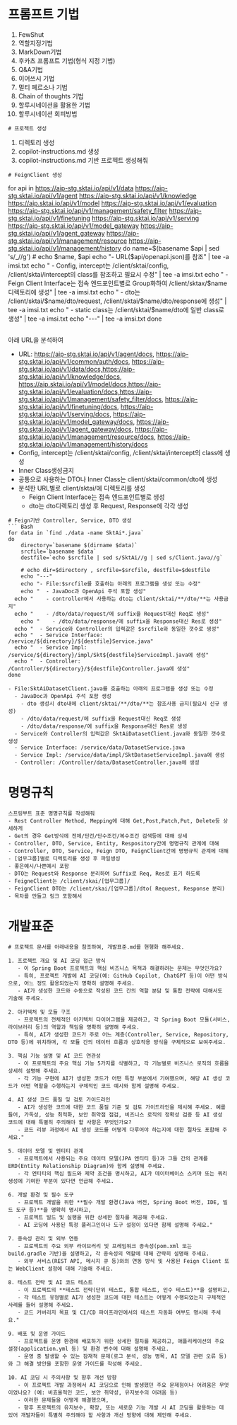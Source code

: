 # 프롬프트 기법
1. FewShut
2. 역할지정기법
3. MarkDown기법
4. 후카츠 프롬프트 기법(형식 지정 기법)
5. Q&A기법
6. 이어쓰시 기법
7. 멀티 페르소나 기법
8. Chain of thoughts 기법
9. 할루시네이션을 활용한 기법
10. 할루시네이션 회피방법
```
# 프로젝트 생성
```
1. 디렉토리 생성
2. copilot-instructions.md 생성
3. copilot-instructions.md 기반 프로젝트 생성해줘
```
# FeignClient 생성
```
for api in  https://aip-stg.sktai.io/api/v1/data https://aip-stg.sktai.io/api/v1/agent https://aip-stg.sktai.io/api/v1/knowledge https://aip.sktai.io/api/v1/model https://aip-stg.sktai.io/api/v1/evaluation https://aip-stg.sktai.io/api/v1/management/safety_filter https://aip-stg.sktai.io/api/v1/finetuning https://aip-stg.sktai.io/api/v1/serving https://aip-stg.sktai.io/api/v1/model_gateway https://aip-stg.sktai.io/api/v1/agent_gateway https://aip-stg.sktai.io/api/v1/management/resource https://aip-stg.sktai.io/api/v1/management/history
do 
    name=$(basename $api | sed 's/_//g')
    # echo $name, $api
	echo "- URL($api/openapi.json)를 참조" | tee -a imsi.txt
    echo "  - Config, intercept는 /client/sktai/config, /client/sktai/intercept의 class를 참조하고 필요시 수정" | tee -a imsi.txt
    echo "  - Feign Client Interface는 접속 엔드포인트별로 Group화하여 /client/sktax/$name 디렉토리에 생성" | tee -a imsi.txt
    echo "  - dto는 /client/sktai/$name/dto/request, /client/sktai/$name/dto/response에 생성" | tee -a imsi.txt
	echo "    - static class는 /client/sktai/$name/dto에 일반 class로 생성" | tee -a imsi.txt
	echo "---" | tee -a imsi.txt
done
```
```
아래 URL을 분석하여
- URL: https://aip-stg.sktai.io/api/v1/agent/docs, https://aip-stg.sktai.io/api/v1/common/auth/docs, https://aip-stg.sktai.io/api/v1/data/docs,https://aip-stg.sktai.io/api/v1/knowledge/docs, https://aip.sktai.io/api/v1/model/docs,https://aip-stg.sktai.io/api/v1/evaluation/docs,https://aip-stg.sktai.io/api/v1/management/safety_filter/docs, https://aip-stg.sktai.io/api/v1/finetuning/docs, https://aip-stg.sktai.io/api/v1/serving/docs, https://aip-stg.sktai.io/api/v1/model_gateway/docs, https://aip-stg.sktai.io/api/v1/agent_gateway/docs, https://aip-stg.sktai.io/api/v1/management/resource/docs, https://aip-stg.sktai.io/api/v1/management/history/docs
- Config, intercept는 /client/sktai/config, /client/sktai/intercept의 class에 생성
- Inner Class생성금지
- 공통으로 사용하는 DTO나 Inner Class는 client/sktai/common/dto에 생성
- 분석한 URL별로 client/sktai/에 디렉토리를 생성
  - Feign Client Interface는 접속 엔드포인트별로 생성
  - dto는 dto디렉토리 생성 후 Request, Response에 각각 생성
```
# Feign기반 Controller, Service, DTO 생성
``` Bash
for data in `find ./data -name SktAi*.java`
do
	directory=`basename $(dirname $data)`
	srcfile=`basename $data`
	destfile=`echo $srcfile | sed s/SktAi//g | sed s/Client.java//g`
	
	# echo dir=$directory , srcfile=$srcfile, destfile=$destfile
	echo "---"
	echo "- File:$srcfile를 호출하는 아래의 프로그램을 생성 또는 수정"
	echo "  - JavaDoc과 OpenApi 주석 포함 생성"
  echo "    - controller에서 사용하는 dto는 client/sktai/**/dto/**는 사용금지"
  echo "    - /dto/data/request/에 suffix을 Request대신 Req로 생성"
	echo "    - /dto/data/response/에 suffix을 Response대신 Res로 생성"
  echo "  - Service와 Controller의 입력값은 $srcfile와 동일한 갯수로 생성"
  echo "  - Service Interface: /service/${directory}/${destfile}Service.java"
  echo "  - Service Impl: /service/${directory}/impl/Skt${destfile}ServiceImpl.java에 생성"
  echo "  - Controller: /Controller/${directory}/${destfile}Controller.java에 생성"
done
```
```
- File:SktAiDatasetClient.java를 호출하는 아래의 프로그램을 생성 또는 수정
  - JavaDoc과 OpenApi 주석 포함 생성
    - dto 생성시 dto내에 client/sktai/**/dto/**는 참조사용 금지(필요시 신규 생성)
    - /dto/data/request/에 suffix을 Request대신 Req로 생성
    - /dto/data/response/에 suffix을 Response대신 Res로 생성
  - Service와 Controller의 입력값은 SktAiDatasetClient.java와 동일한 갯수로 생성
  - Service Interface: /service/data/DatasetService.java
  - Service Impl: /service/data/impl/SktDatasetServiceImpl.java에 생성
  - Controller: /Controller/data/DatasetController.java에 생성
```
# 명명규칙
```
스프링부트 표준 명명규칙를 작성해줘
- Rest Controller Method, Mepping에 대해 Get,Post,Patch,Put, Delete등 상세하게
- Get의 경우 Get방식에 전체/단건/단수조건/복수조건 검색등에 대해 상세
- Controller, DTO, Service, Entity, Respository간에 명명규칙 관계에 대해
- Controller, DTO, Service, Feign DTO, FeignClient간에 명명규칙 관계에 대해
- [업무그룹]별로 디렉토리를 생성 후 파일생성
- 좋은예시/나쁜예시 포함
- DTO는 Request와 Response 분리하여 Suffix로 Req, Res로 표기 하도록
- FeigneClient는 /client/skai/[업무그룹]/ 
- FeignClient DTO는 /client/skai/[업무그룹]/dto( Request, Response 분리)
- 목차를 만들고 링크 포함해서
```

# 개발표준
```
# 프로젝트 문서를 아래내용을 참조하여, 개발표준.md를 현행화 해주세요.

1. 프로젝트 개요 및 AI 코딩 접근 방식
   - 이 Spring Boot 프로젝트의 핵심 비즈니스 목적과 해결하려는 문제는 무엇인가요? 
   - 특히, 프로젝트 개발에 AI 코딩(예: GitHub Copilot, ChatGPT 등)이 어떤 방식으로, 어느 정도 활용되었는지 명확히 설명해 주세요. 
   - AI가 생성한 코드와 수동으로 작성된 코드 간의 역할 분담 및 통합 전략에 대해서도 기술해 주세요.

2. 아키텍처 및 모듈 구조
   - 프로젝트의 전체적인 아키텍처 다이어그램을 제공하고, 각 Spring Boot 모듈(서비스, 라이브러리 등)의 역할과 책임을 명확히 설명해 주세요. 
   - 특히, AI가 생성한 코드가 주로 어느 계층(Controller, Service, Repository, DTO 등)에 위치하며, 각 모듈 간의 데이터 흐름과 상호작용 방식을 구체적으로 보여주세요.

3. 핵심 기능 설명 및 AI 코드 연관성
   - 이 프로젝트의 주요 핵심 기능 5가지를 식별하고, 각 기능별로 비즈니스 로직의 흐름을 상세히 설명해 주세요. 
   - 각 기능 구현에 AI가 생성한 코드가 어떤 특정 부분에서 기여했으며, 해당 AI 생성 코드가 어떤 역할을 수행하는지 구체적인 코드 예시와 함께 설명해 주세요.

4. AI 생성 코드 품질 및 검토 가이드라인
   - AI가 생성한 코드에 대한 코드 품질 기준 및 검토 가이드라인을 제시해 주세요. 예를 들어, 가독성, 성능 최적화, 보안 취약점 점검, 비즈니스 로직의 정확성 검증 등 AI 생성 코드에 대해 특별히 주의해야 할 사항은 무엇인가요? 
   - 코드 리뷰 과정에서 AI 생성 코드를 어떻게 다루어야 하는지에 대한 절차도 포함해 주세요."

5. 데이터 모델 및 엔티티 관계
   - 프로젝트에서 사용되는 주요 데이터 모델(JPA 엔티티 등)과 그들 간의 관계를 ERD(Entity Relationship Diagram)와 함께 설명해 주세요. 
   - 각 엔티티의 핵심 필드와 제약 조건을 명시하고, AI가 데이터베이스 스키마 또는 쿼리 생성에 기여한 부분이 있다면 언급해 주세요.

6. 개발 환경 및 필수 도구
   - 프로젝트 개발을 위한 **필수 개발 환경(Java 버전, Spring Boot 버전, IDE, 빌드 도구 등)**을 명확히 명시하고, 
   - 프로젝트 빌드 및 실행을 위한 상세한 절차를 제공해 주세요. 
   - AI 코딩에 사용된 특정 플러그인이나 도구 설정이 있다면 함께 설명해 주세요."

7. 종속성 관리 및 외부 연동
   - 프로젝트의 주요 외부 라이브러리 및 프레임워크 종속성(pom.xml 또는 build.gradle 기반)을 설명하고, 각 종속성의 역할에 대해 간략히 설명해 주세요. 
   - 외부 서비스(REST API, 메시지 큐 등)와의 연동 방식 및 사용된 Feign Client 또는 WebClient 설정에 대해 기술해 주세요.

8. 테스트 전략 및 AI 코드 테스트
   - 이 프로젝트의 **테스트 전략(단위 테스트, 통합 테스트, 인수 테스트)**을 설명하고, 
   - 각 테스트 유형별로 AI가 생성한 코드에 대한 테스트는 어떻게 수행되었는지 구체적인 사례를 들어 설명해 주세요. 
   - 코드 커버리지 목표 및 CI/CD 파이프라인에서의 테스트 자동화 여부도 명시해 주세요."

9. 배포 및 운영 가이드
   - 프로젝트를 운영 환경에 배포하기 위한 상세한 절차를 제공하고, 애플리케이션의 주요 설정(application.yml 등) 및 환경 변수에 대해 설명해 주세요. 
   - 운영 중 발생할 수 있는 잠재적 문제(로그 분석, 성능 병목, AI 모델 관련 오류 등)와 그 해결 방안을 포함한 운영 가이드를 작성해 주세요.

10. AI 코딩 시 주의사항 및 향후 개선 방향
   - 이 프로젝트 개발 과정에서 AI 코딩으로 인해 발생했던 주요 문제점이나 어려움은 무엇이었나요? (예: 비효율적인 코드, 보안 취약성, 유지보수의 어려움 등) 
   - 이러한 문제들을 어떻게 해결했으며, 
   - 향후 프로젝트의 유지보수, 확장, 또는 새로운 기능 개발 시 AI 코딩을 활용하는 데 있어 개발자들이 특별히 주의해야 할 사항과 개선 방향에 대해 제안해 주세요.
```
